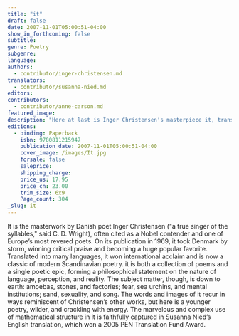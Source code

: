 ```yaml
---
title: "it"
draft: false
date: 2007-11-01T05:00:51-04:00
show_in_forthcoming: false
subtitle:
genre: Poetry
subgenre:
language:
authors:
  - contributor/inger-christensen.md
translators:
  - contributor/susanna-nied.md
editors:
contributors:
  - contributor/anne-carson.md
featured_image:
description: "Here at last is Inger Christensen's masterpiece it, translated brilliantly by Susanna Nied, and with an illuminating introduction by Anne Carson. "
editions:
  - binding: Paperback
    isbn: 9780811215947
    publication_date: 2007-11-01T05:00:51-04:00
    cover_image: /images/It.jpg
    forsale: false
    saleprice:
    shipping_charge:
    price_us: 17.95
    price_cn: 23.00
    trim_size: 6x9
    Page_count: 304
_slug: it
---
```


It is the masterwork by Danish poet Inger Christensen ("a true singer of the syllables," said C. D. Wright), often cited as a Nobel contender and one of Europe’s most revered poets. On its publication in 1969, it took Denmark by storm, winning critical praise and becoming a huge popular favorite. Translated into many languages, it won international acclaim and is now a classic of modern Scandinavian poetry. it is both a collection of poems and a single poetic epic, forming a philosophical statement on the nature of language, perception, and reality. The subject matter, though, is down to earth: amoebas, stones, and factories; fear, sea urchins, and mental institutions; sand, sexuality, and song. The words and images of it recur in ways reminiscent of Christensen’s other works, but here is a younger poetry, wilder, and crackling with energy. The marvelous and complex use of mathematical structure in it is faithfully captured in Susanna Nied’s English translation, which won a 2005 PEN Translation Fund Award.

